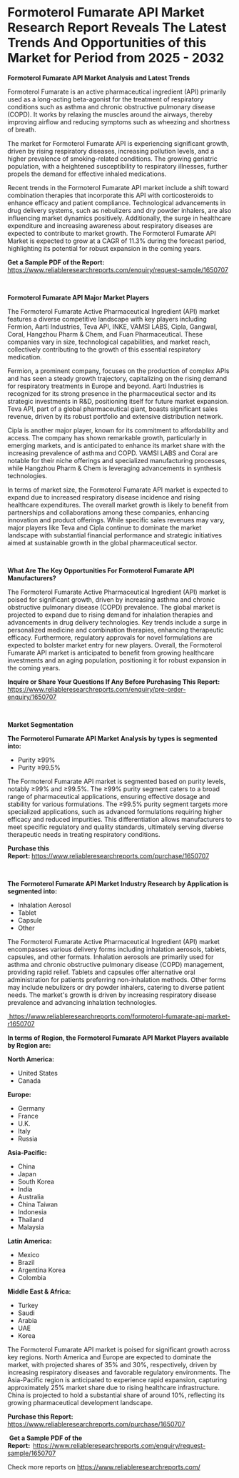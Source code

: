 <p><h1>Formoterol Fumarate API Market Research Report Reveals The Latest Trends And Opportunities of this Market for Period from 2025 - 2032</h1></p><p><strong>Formoterol Fumarate API Market Analysis and Latest Trends</strong></p>
<p><p>Formoterol Fumarate is an active pharmaceutical ingredient (API) primarily used as a long-acting beta-agonist for the treatment of respiratory conditions such as asthma and chronic obstructive pulmonary disease (COPD). It works by relaxing the muscles around the airways, thereby improving airflow and reducing symptoms such as wheezing and shortness of breath.</p><p>The market for Formoterol Fumarate API is experiencing significant growth, driven by rising respiratory diseases, increasing pollution levels, and a higher prevalence of smoking-related conditions. The growing geriatric population, with a heightened susceptibility to respiratory illnesses, further propels the demand for effective inhaled medications.</p><p>Recent trends in the Formoterol Fumarate API market include a shift toward combination therapies that incorporate this API with corticosteroids to enhance efficacy and patient compliance. Technological advancements in drug delivery systems, such as nebulizers and dry powder inhalers, are also influencing market dynamics positively. Additionally, the surge in healthcare expenditure and increasing awareness about respiratory diseases are expected to contribute to market growth. The Formoterol Fumarate API Market is expected to grow at a CAGR of 11.3% during the forecast period, highlighting its potential for robust expansion in the coming years.</p></p>
<p><strong>Get a Sample PDF of the Report:&nbsp;</strong> <a href="https://www.reliableresearchreports.com/enquiry/request-sample/1650707?utm_campaign=2954&utm_medium=2&utm_source=Github&utm_content=ia&utm_term=23032025&utm_id=formoterol-fumarate-api">https://www.reliableresearchreports.com/enquiry/request-sample/1650707</a></p>
<p>&nbsp;</p>
<p><strong>Formoterol Fumarate API Major Market Players</strong></p>
<p><p>The Formoterol Fumarate Active Pharmaceutical Ingredient (API) market features a diverse competitive landscape with key players including Fermion, Aarti Industries, Teva API, INKE, VAMSI LABS, Cipla, Gangwal, Coral, Hangzhou Pharm & Chem, and Fuan Pharmaceutical. These companies vary in size, technological capabilities, and market reach, collectively contributing to the growth of this essential respiratory medication.</p><p>Fermion, a prominent company, focuses on the production of complex APIs and has seen a steady growth trajectory, capitalizing on the rising demand for respiratory treatments in Europe and beyond. Aarti Industries is recognized for its strong presence in the pharmaceutical sector and its strategic investments in R&D, positioning itself for future market expansion. Teva API, part of a global pharmaceutical giant, boasts significant sales revenue, driven by its robust portfolio and extensive distribution network.</p><p>Cipla is another major player, known for its commitment to affordability and access. The company has shown remarkable growth, particularly in emerging markets, and is anticipated to enhance its market share with the increasing prevalence of asthma and COPD. VAMSI LABS and Coral are notable for their niche offerings and specialized manufacturing processes, while Hangzhou Pharm & Chem is leveraging advancements in synthesis technologies.</p><p>In terms of market size, the Formoterol Fumarate API market is expected to expand due to increased respiratory disease incidence and rising healthcare expenditures. The overall market growth is likely to benefit from partnerships and collaborations among these companies, enhancing innovation and product offerings. While specific sales revenues may vary, major players like Teva and Cipla continue to dominate the market landscape with substantial financial performance and strategic initiatives aimed at sustainable growth in the global pharmaceutical sector.</p></p>
<p>&nbsp;</p>
<p><strong>What Are The Key Opportunities For Formoterol Fumarate API Manufacturers?</strong></p>
<p><p>The Formoterol Fumarate Active Pharmaceutical Ingredient (API) market is poised for significant growth, driven by increasing asthma and chronic obstructive pulmonary disease (COPD) prevalence. The global market is projected to expand due to rising demand for inhalation therapies and advancements in drug delivery technologies. Key trends include a surge in personalized medicine and combination therapies, enhancing therapeutic efficacy. Furthermore, regulatory approvals for novel formulations are expected to bolster market entry for new players. Overall, the Formoterol Fumarate API market is anticipated to benefit from growing healthcare investments and an aging population, positioning it for robust expansion in the coming years.</p></p>
<p><strong>Inquire or Share Your Questions If Any Before Purchasing This Report:</strong> <a href="https://www.reliableresearchreports.com/enquiry/pre-order-enquiry/1650707?utm_campaign=2954&utm_medium=2&utm_source=Github&utm_content=ia&utm_term=23032025&utm_id=formoterol-fumarate-api">https://www.reliableresearchreports.com/enquiry/pre-order-enquiry/1650707</a></p>
<p>&nbsp;</p>
<p><strong>Market Segmentation</strong></p>
<p><strong>The Formoterol Fumarate API Market Analysis by types is segmented into:</strong></p>
<p><ul><li>Purity ≥99%</li><li>Purity ≥99.5%</li></ul></p>
<p><p>The Formoterol Fumarate API market is segmented based on purity levels, notably ≥99% and ≥99.5%. The ≥99% purity segment caters to a broad range of pharmaceutical applications, ensuring effective dosage and stability for various formulations. The ≥99.5% purity segment targets more specialized applications, such as advanced formulations requiring higher efficacy and reduced impurities. This differentiation allows manufacturers to meet specific regulatory and quality standards, ultimately serving diverse therapeutic needs in treating respiratory conditions.</p></p>
<p><strong>Purchase this Report:&nbsp;</strong><a href="https://www.reliableresearchreports.com/purchase/1650707?utm_campaign=2954&utm_medium=2&utm_source=Github&utm_content=ia&utm_term=23032025&utm_id=formoterol-fumarate-api">https://www.reliableresearchreports.com/purchase/1650707</a></p>
<p>&nbsp;</p>
<p><strong>The Formoterol Fumarate API Market Industry Research by Application is segmented into:</strong></p>
<p><ul><li>Inhalation Aerosol</li><li>Tablet</li><li>Capsule</li><li>Other</li></ul></p>
<p><p>The Formoterol Fumarate Active Pharmaceutical Ingredient (API) market encompasses various delivery forms including inhalation aerosols, tablets, capsules, and other formats. Inhalation aerosols are primarily used for asthma and chronic obstructive pulmonary disease (COPD) management, providing rapid relief. Tablets and capsules offer alternative oral administration for patients preferring non-inhalation methods. Other forms may include nebulizers or dry powder inhalers, catering to diverse patient needs. The market's growth is driven by increasing respiratory disease prevalence and advancing inhalation technologies.</p></p>
<p><a href="https://www.reliableresearchreports.com/formoterol-fumarate-api-market-r1650707?utm_campaign=2954&utm_medium=2&utm_source=Github&utm_content=ia&utm_term=23032025&utm_id=formoterol-fumarate-api">&nbsp;https://www.reliableresearchreports.com/formoterol-fumarate-api-market-r1650707</a></p>
<p><strong>In terms of Region, the Formoterol Fumarate API Market Players available by Region are:</strong></p>
<p>
    <p> <strong> North America: </strong>
        <ul>
            <li>United States</li>
            <li>Canada</li>
        </ul>
        </p> 
    <p> <strong> Europe: </strong>
        <ul>
            <li>Germany</li>
            <li>France</li>
            <li>U.K.</li>
            <li>Italy</li>
            <li>Russia</li>
        </ul>
        </p> 
    <p> <strong> Asia-Pacific: </strong>
        <ul>
            <li>China</li>
            <li>Japan</li>
            <li>South Korea</li>
            <li>India</li>
            <li>Australia</li>
            <li>China Taiwan</li>
            <li>Indonesia</li>
            <li>Thailand</li>
            <li>Malaysia</li>
        </ul>
        </p> 
    <p> <strong> Latin America: </strong>
        <ul>
            <li>Mexico</li>
            <li>Brazil</li>
            <li>Argentina Korea</li>
            <li>Colombia</li>
        </ul>
        </p> 
    <p> <strong> Middle East & Africa: </strong>
        <ul>
            <li>Turkey</li>
            <li>Saudi</li>
            <li>Arabia</li>
            <li>UAE</li>
            <li>Korea</li>
        </ul>
    </p>
    </p>
<p><p>The Formoterol Fumarate API market is poised for significant growth across key regions. North America and Europe are expected to dominate the market, with projected shares of 35% and 30%, respectively, driven by increasing respiratory diseases and favorable regulatory environments. The Asia-Pacific region is anticipated to experience rapid expansion, capturing approximately 25% market share due to rising healthcare infrastructure. China is projected to hold a substantial share of around 10%, reflecting its growing pharmaceutical development landscape.</p></p>
<p><strong>Purchase this Report: </strong><a href="https://www.reliableresearchreports.com/purchase/1650707?utm_campaign=2954&utm_medium=2&utm_source=Github&utm_content=ia&utm_term=23032025&utm_id=formoterol-fumarate-api">https://www.reliableresearchreports.com/purchase/1650707</a></p>
<p>&nbsp;<strong>Get a Sample PDF of the Report:&nbsp;&nbsp;</strong><a href="https://www.reliableresearchreports.com/enquiry/request-sample/1650707?utm_campaign=2954&utm_medium=2&utm_source=Github&utm_content=ia&utm_term=23032025&utm_id=formoterol-fumarate-api">https://www.reliableresearchreports.com/enquiry/request-sample/1650707</a></p>
<p><strong></strong></p>
<p>Check more reports on <a href="https://www.reliableresearchreports.com/?utm_campaign=2954&utm_medium=2&utm_source=Github&utm_content=ia&utm_term=23032025&utm_id=formoterol-fumarate-api">https://www.reliableresearchreports.com/</a></p>